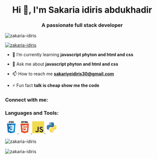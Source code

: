 <h1 align="center">Hi 👋, I'm Sakaria idiris abdukhadir</h1>
<h3 align="center">A passionate full stack developer</h3>

<p align="left"> <img src="https://komarev.com/ghpvc/?username=zakaria-idiris&label=Profile%20views&color=0e75b6&style=flat" alt="zakaria-idiris" /> </p>

<p align="left"> <a href="https://github.com/ryo-ma/github-profile-trophy"><img src="https://github-profile-trophy.vercel.app/?username=zakaria-idiris" alt="zakaria-idiris" /></a> </p>

- 🌱 I’m currently learning **javascript phyton and html and css**

- 💬 Ask me about **javascript phyton and html and css**

- 📫 How to reach me **sakariyeidiris30@gmail.com**

- ⚡ Fun fact **talk is cheap show me the code**

<h3 align="left">Connect with me:</h3>
<p align="left">
</p>

<h3 align="left">Languages and Tools:</h3>
<p align="left"> <a href="https://www.w3schools.com/css/" target="_blank" rel="noreferrer"> <img src="https://raw.githubusercontent.com/devicons/devicon/master/icons/css3/css3-original-wordmark.svg" alt="css3" width="40" height="40"/> </a> <a href="https://www.w3.org/html/" target="_blank" rel="noreferrer"> <img src="https://raw.githubusercontent.com/devicons/devicon/master/icons/html5/html5-original-wordmark.svg" alt="html5" width="40" height="40"/> </a> <a href="https://developer.mozilla.org/en-US/docs/Web/JavaScript" target="_blank" rel="noreferrer"> <img src="https://raw.githubusercontent.com/devicons/devicon/master/icons/javascript/javascript-original.svg" alt="javascript" width="40" height="40"/> </a> <a href="https://www.python.org" target="_blank" rel="noreferrer"> <img src="https://raw.githubusercontent.com/devicons/devicon/master/icons/python/python-original.svg" alt="python" width="40" height="40"/> </a> </p>

<p><img align="center" src="https://github-readme-stats.vercel.app/api/top-langs?username=zakaria-idiris&show_icons=true&locale=en&layout=compact" alt="zakaria-idiris" /></p>

<p><img align="center" src="https://github-readme-streak-stats.herokuapp.com/?user=zakaria-idiris&" alt="zakaria-idiris" /></p>



